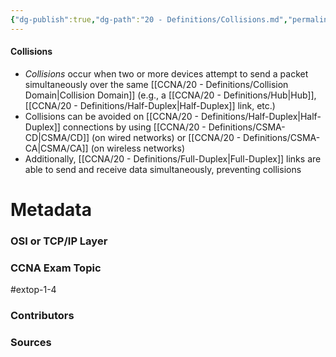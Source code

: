 ```yaml
---
{"dg-publish":true,"dg-path":"20 - Definitions/Collisions.md","permalink":"/20-definitions/collisions/","tags":["defs_ccna"]}
---
```


#### Collisions
- *Collisions* occur when two or more devices attempt to send a packet simultaneously over the same [[CCNA/20 - Definitions/Collision Domain\|Collision Domain]] (e.g., a [[CCNA/20 - Definitions/Hub\|Hub]], [[CCNA/20 - Definitions/Half-Duplex\|Half-Duplex]] link, etc.)
- Collisions can be avoided on [[CCNA/20 - Definitions/Half-Duplex\|Half-Duplex]] connections by using [[CCNA/20 - Definitions/CSMA-CD\|CSMA/CD]] (on wired networks) or [[CCNA/20 - Definitions/CSMA-CA\|CSMA/CA]] (on wireless networks)
- Additionally, [[CCNA/20 - Definitions/Full-Duplex\|Full-Duplex]] links are able to send and receive data simultaneously, preventing collisions





# Metadata
### OSI or TCP/IP Layer

### CCNA Exam Topic
#extop-1-4
### Contributors

### Sources

